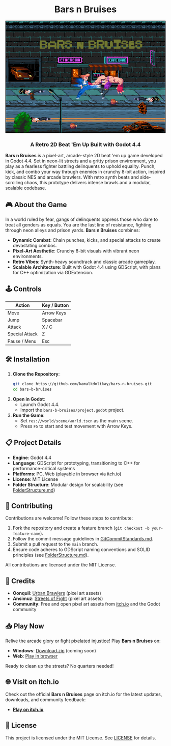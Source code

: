 <div align="center">
    <h1>Bars n Bruises</h1>
    <img src="GameBanner.png" alt="Bars n Bruises Banner" />
    <h3>A Retro 2D Beat 'Em Up Built with Godot 4.4</h3>
</div>

**Bars n Bruises** is a pixel-art, arcade-style 2D beat 'em up game developed in Godot 4.4. Set in neon-lit streets and a gritty prison environment, you play as a fearless fighter battling delinquents to uphold equality. Punch, kick, and combo your way through enemies in crunchy 8-bit action, inspired by classic NES and arcade brawlers. With retro synth beats and side-scrolling chaos, this prototype delivers intense brawls and a modular, scalable codebase.

## 🎮 About the Game

In a world ruled by fear, gangs of delinquents oppress those who dare to treat all genders as equals. You are the last line of resistance, fighting through neon alleys and prison yards. **Bars n Bruises** combines:

- **Dynamic Combat**: Chain punches, kicks, and special attacks to create devastating combos.
- **Pixel-Art Aesthetic**: Crunchy 8-bit visuals with vibrant neon environments.
- **Retro Vibes**: Synth-heavy soundtrack and classic arcade gameplay.
- **Scalable Architecture**: Built with Godot 4.4 using GDScript, with plans for C++ optimization via GDExtension.

## 🕹️ Controls

| Action         | Key / Button |
| -------------- | ------------ |
| Move           | Arrow Keys   |
| Jump           | Spacebar     |
| Attack         | X / C        |
| Special Attack | Z            |
| Pause / Menu   | Esc          |

## 🛠️ Installation

1. **Clone the Repository**:
   ```bash
   git clone https://github.com/kamalkdolikay/bars-n-bruises.git
   cd bars-b-bruises
   ```
2. **Open in Godot**:
   - Launch Godot 4.4.
   - Import the `bars-b-bruises/project.godot` project.
3. **Run the Game**:
   - Set `res://world/scene/world.tscn` as the main scene.
   - Press `F5` to start and test movement with Arrow Keys.

## 📋 Project Details

- **Engine**: Godot 4.4
- **Language**: GDScript for prototyping, transitioning to C++ for performance-critical systems
- **Platforms**: PC, Web (playable in browser via itch.io)
- **License**: MIT License
- **Folder Structure**: Modular design for scalability (see [FolderStructure.md](FolderStructure.md))

## 🤝 Contributing

Contributions are welcome! Follow these steps to contribute:

1. Fork the repository and create a feature branch (`git checkout -b your-feature-name`).
2. Follow the commit message guidelines in [GitCommitStandards.md](GitCommitStandards.md).
3. Submit a pull request to the `main` branch.
4. Ensure code adheres to GDScript naming conventions and SOLID principles (see [FolderStructure.md](FolderStructure.md)).

All contributions are licensed under the MIT License.

## 🙌 Credits

- **Oonquil**: [Urban Brawlers](https://oonquil.itch.io/) (pixel art assets)
- **Ansimuz**: [Streets of Fight](https://ansimuz.itch.io/streets-of-fight) (pixel art assets)
- **Community**: Free and open pixel art assets from [itch.io](https://itch.io) and the Godot community

## 📥 Play Now

Relive the arcade glory or fight pixelated injustice! Play **Bars n Bruises** on:

- **Windows**: [Download.zip](#) (coming soon)
- **Web**: [Play in browser](https://itch.io/embed-upload/14489674?color=0f2dca)

Ready to clean up the streets? No quarters needed!

## 🌐 Visit on itch.io

Check out the official **Bars n Bruises** page on itch.io for the latest updates, downloads, and community feedback:

- [**Play on itch.io**](https://pixelkd.itch.io/bars-n-bruises)

## 📜 License

This project is licensed under the MIT License. See [LICENSE](LICENSE) for details.
